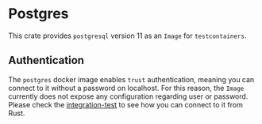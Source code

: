 # Postgres

This crate provides `postgresql` version 11 as an `Image` for `testcontainers`.

## Authentication

The `postgres` docker image enables `trust` authentication, meaning you can connect to it without a password on localhost. For this reason, the `Image` currently does not expose any configuration regarding user or password. Please check the [integration-test](./../../testcontainers/tests/images.rs) to see how you can connect to it from Rust.

